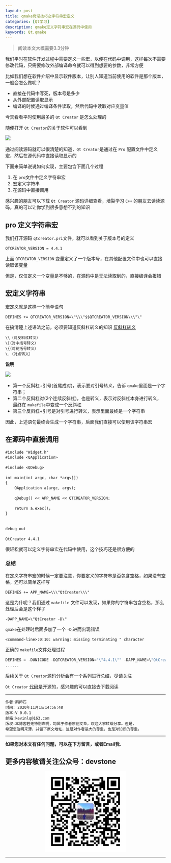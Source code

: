 ```yaml
---
layout: post
title: qmake奇淫技巧之字符串宏定义
categories: [Qt学习]
description: qmake定义字符串宏在源码中使用
keywords: Qt,qmake
---
```

> 阅读本文大概需要3.3分钟


我们平时在软件开发过程中需要定义一些宏，以便在代码中调用，这样每次不需要修改代码，只需要修改外部编译命令就可以得到想要的参数，非常方便

比如我们想在软件介绍中显示软件版本，让别人知道当前使用的软件是那个版本，一般会怎么做呢？

- 直接在代码中写死，版本号是多少
- 从外部配置读取显示
- 编译的时候通过编译条件读取，然后代码中读取对应变量值

今天看看平时使用最多的 `Qt Creator` 是怎么处理的

随便打开 `Qt Creator`的关于软件可以看到

![](https://gitee.com/devstone/imageBed/raw/master/images/20201031212921.png)

通过阅读源码就可以很清楚的知道，`Qt Creator`是通过在 `Pro` 配置文件中定义宏，然后在源代码中直接读取显示的

下面来简单说说如何实现，主要包含下面几个过程

1. 在 `pro`文件中定义字符串宏
2. 宏定义字符串
3. 在源码中直接调用


 感兴趣的朋友可以下载 `Qt Creator` 源码详细查看，墙裂学习 `C++` 的朋友去读读源码，真的可以让你学到很多意想不到的知识
 
 ## pro 定义字符串宏
 
 我们打开源码 `qtcreator.pri`文件，就可以看到关于版本号的定义
 
 ```
QTCREATOR_VERSION = 4.4.1
 ```
上面 `QTCREATOR_VERSION` 变量定义了一个版本号，在其他配置文件中也可以直接读取该变量

但是，仅仅定义一个变量是不够的，在源码中是无法读取到的，直接编译会报错

## 宏定义字符串

宏定义就是这样一个简单语句

```
DEFINES += QTCREATOR_VERSION=\"\\\"$$QTCREATOR_VERSION\\\"\"
```

在搞清楚上述语法之前，必须要知道反斜杠转义的知识 [反斜杠转义](https://support.google.com/analytics/answer/1034332?hl=zh-Hans, "反斜杠转义")

```
\\（对反斜杠转义）
\[（对中括号转义）
\{（对花括号转义）
\.（对点转义）
```

**说明**

![](https://gitee.com/devstone/imageBed/raw/master/images/20201031220650.png)

- 第一个反斜杠+引号(首尾成对)，表示要对引号转义，告诉 `qmake`里面是一个字符串；
- 第二个反斜杠对(2个连续反斜杠)，也是转义，表示对反斜杠本身进行转义，最终在 `makefile`中变成一个反斜杠
- 第三个反斜杠+引号是对引号进行转义，表示里面最终是一个字符串

因此，上述语句最终会生成一个字符串，后面我们直接可以使用该字符串宏

## 在源码中直接调用

```
#include "Widget.h"
#include <QApplication>

#include <QDebug>

int main(int argc, char *argv[])
{
    QApplication a(argc, argv);

    qDebug() << APP_NAME << QTCREATOR_VERSION;

    return a.exec();
}


debug out

QtCreator 4.4.1

```

很轻松就可以定义字符串宏在代码中使用，这个技巧还是很方便的

### 总结

在定义字符串宏的时候一定要注意，你要定义的字符串是否包含空格，如果没有空格，还可以简单这样写

```
DEFINES += APP_NAME=\\\"QtCreator\\\"
```

这是为什呢？我们通过 `makefile` 文件可以发现，如果你的字符串包含空格，那么处理后会是这个样子

```
-DAPP_NAME=\"QtCreator -D\" 
```
`qmake`在处理时后面多加了一个 `-D`,进而出现错误

```
<command-line>:0:10: warning: missing terminating " character
```
正确的 `makefile`文件处理过程

```C++
DEFINES = -DUNICODE -DQTCREATOR_VERSION="\"4.4.1\"" -DAPP_NAME=\"QtCreator\"
......
```

后续关于 `Qt Creator`源码分析会有一个系列进行总结，尽请关注

`Qt Creator` [代码](http://download.qt.io/archive/qtcreator/4.4/4.4.0/qt-creator-opensource-src-4.4.0.tar.xz.mirrorlist, "源码下载地址")是开源的，感兴趣的可以直接去下载阅读


******

    作者:鹅卵石
    时间: 2020年11月1日14:56:48
    版本:V 0.0.1
    邮箱:kevinlq@163.com
	版权:本博客若无特别声明，均属于作者原创文章，欢迎大家转载分享。但是，
	希望您注明来源，并留下原文地址，这是对作者最大的尊重，也是对知识的尊重。

<!-- more -->


---

**如果您对本文有任何问题，可以在下方留言，或者Email我.**

## 更多内容敬请关注公众号：devstone



<center>
<img src="/res/img/blog/qrcode_for_devstone.jpg" width="50%" height="50%" />
</center>

---
